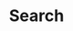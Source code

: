 ---
title: "Search" # in any language you want
layout: "search" # is necessary
# url: "/archive"
# description: "Description for Search"
summary: "search"
ShowPostRelatedContent: false
disableShare: true
comments: false
hideMeta: true
ShowToc: false
---